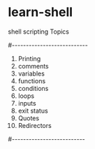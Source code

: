 # learn-shell

shell scripting Topics


#---------------------------

1. Printing
2. comments
3. variables
4. functions
5. conditions
6. loops
7. inputs
8. exit status 
9. Quotes
10. Redirectors

#--------------------------
